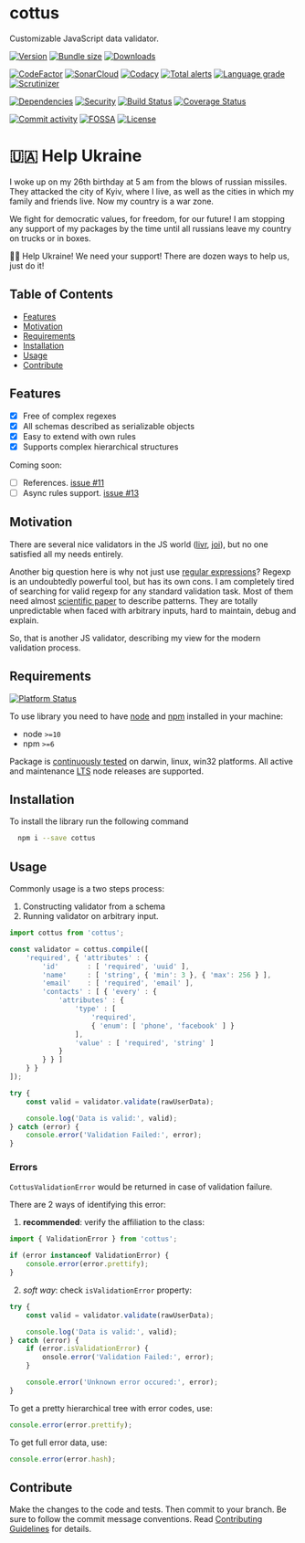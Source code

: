 # cottus

Customizable JavaScript data validator. 

[![Version][badge-vers]][npm]
[![Bundle size][npm-size-badge]][npm-size-url]
[![Downloads][npm-downloads-badge]][npm]

[![CodeFactor][codefactor-badge]][codefactor-url]
[![SonarCloud][sonarcloud-badge]][sonarcloud-url]
[![Codacy][codacy-badge]][codacy-url]
[![Total alerts][lgtm-alerts-badge]][lgtm-alerts-url]
[![Language grade][lgtm-lg-badge]][lgtm-lg-url]
[![Scrutinizer][scrutinizer-badge]][scrutinizer-url]

[![Dependencies][badge-deps]][npm]
[![Security][snyk-badge]][snyk-url]
[![Build Status][tests-badge]][tests-url]
[![Coverage Status][badge-coverage]][url-coverage]

[![Commit activity][commit-activity-badge]][github]
[![FOSSA][fossa-badge]][fossa-url]
[![License][badge-lic]][github]

# 🇺🇦 Help Ukraine
I woke up on my 26th birthday at 5 am from the blows of russian missiles. They attacked the city of Kyiv, where I live, as well as the cities in which my family and friends live. Now my country is a war zone. 

We fight for democratic values, for freedom, for our future! 
I am stopping any support of my packages by the time until all russians leave my country on trucks or in boxes. 

💛💙 Help Ukraine! We need your support! There are dozen ways to help us, just do it!

## Table of Contents
  - [Features](#features)
  - [Motivation](#motivation)
  - [Requirements](#requirements)
  - [Installation](#installation)
  - [Usage](#usage)
  - [Contribute](#contribute)

## Features
- [x] Free of complex regexes
- [x] All schemas described as serializable objects
- [x] Easy to extend with own rules
- [x] Supports complex hierarchical structures

Coming soon:
- [ ] References. [issue #11][i11]
- [ ] Async rules support. [issue #13][i13]

## Motivation

There are several nice validators in the JS world ([livr][npm-livr], [joi][npm-joi]), but no one satisfied all my needs entirely. 

Another big question here is why not just use [regular expressions][RegExp]? Regexp is an undoubtedly powerful tool, but has its own cons. I am completely tired of searching for valid regexp for any standard validation task. Most of them need almost [scientific paper][regexp-email] to describe patterns. They are totally unpredictable when faced with arbitrary inputs, hard to maintain, debug and explain.

So, that is another JS validator, describing my view for the modern validation process. 

## Requirements
[![Platform Status][node-ver-test-badge]][node-ver-test-url]

To use library you need to have [node](https://nodejs.org) and [npm](https://www.npmjs.com) installed in your machine:

* node `>=10`
* npm `>=6`

Package is [continuously tested][node-ver-test-url] on darwin, linux, win32 platforms. All active and maintenance [LTS](https://nodejs.org/en/about/releases/) node releases are supported.

## Installation

To install the library run the following command

```bash
  npm i --save cottus
```

## Usage

Commonly usage is a two steps process:
  1. Constructing validator from a schema
  2. Running validator on arbitrary input.

```javascript
import cottus from 'cottus';

const validator = cottus.compile([
    'required', { 'attributes' : {
        'id'       : [ 'required', 'uuid' ],
        'name'     : [ 'string', { 'min': 3 }, { 'max': 256 } ],
        'email'    : [ 'required', 'email' ],
        'contacts' : [ { 'every' : {
            'attributes' : {
                'type' : [
                    'required',
                    { 'enum': [ 'phone', 'facebook' ] }
                ],
                'value' : [ 'required', 'string' ]
            }
        } } ]
    } }
]);

try {
    const valid = validator.validate(rawUserData);

    console.log('Data is valid:', valid);
} catch (error) {
    console.error('Validation Failed:', error);
}

```

### Errors
`CottusValidationError` would be returned in case of validation failure.

There are 2 ways of identifying this error: 

1. **recommended**: verify the affiliation to the class:
   
  ```javascript
  import { ValidationError } from 'cottus';
  
  if (error instanceof ValidationError) {
      console.error(error.prettify);
  }
  ``` 
2. *soft way*: check `isValidationError` property:
  
  ```javascript
  try {
      const valid = validator.validate(rawUserData);
  
      console.log('Data is valid:', valid);
  } catch (error) {
      if (error.isValidationError) {
          onsole.error('Validation Failed:', error);
      }
  
      console.error('Unknown error occured:', error);
  }
  ``` 

  To get a pretty hierarchical tree with error codes, use:
  ```javascript
  console.error(error.prettify);
  ```

  To get full error data, use: 
  ```javascript
  console.error(error.hash);
  ```

## Contribute

Make the changes to the code and tests. Then commit to your branch. Be sure to follow the commit message conventions. Read [Contributing Guidelines](.github/CONTRIBUTING.md) for details.

[npm]: https://www.npmjs.com/package/cottus
[github]: https://github.com/pustovitDmytro/cottus
[coveralls]: https://coveralls.io/github/pustovitDmytro/cottus?branch=master
[badge-deps]: https://img.shields.io/librariesio/release/npm/cottus.svg
[badge-vers]: https://img.shields.io/npm/v/cottus.svg
[badge-lic]: https://img.shields.io/github/license/pustovitDmytro/cottus.svg
[badge-coverage]: https://coveralls.io/repos/github/pustovitDmytro/cottus/badge.svg?branch=master
[url-coverage]: https://coveralls.io/github/pustovitDmytro/cottus?branch=master

[snyk-badge]: https://snyk-widget.herokuapp.com/badge/npm/cottus/badge.svg
[snyk-url]: https://snyk.io/advisor/npm-package/cottus

[tests-badge]: https://img.shields.io/circleci/build/github/pustovitDmytro/cottus
[tests-url]: https://app.circleci.com/pipelines/github/pustovitDmytro/cottus

[codefactor-badge]: https://www.codefactor.io/repository/github/pustovitdmytro/cottus/badge
[codefactor-url]: https://www.codefactor.io/repository/github/pustovitdmytro/cottus

[commit-activity-badge]: https://img.shields.io/github/commit-activity/m/pustovitDmytro/cottus

[scrutinizer-badge]: https://scrutinizer-ci.com/g/pustovitDmytro/cottus/badges/quality-score.png?b=master
[scrutinizer-url]: https://scrutinizer-ci.com/g/pustovitDmytro/cottus/?branch=master

[lgtm-lg-badge]: https://img.shields.io/lgtm/grade/javascript/g/pustovitDmytro/cottus.svg?logo=lgtm&logoWidth=18
[lgtm-lg-url]: https://lgtm.com/projects/g/pustovitDmytro/cottus/context:javascript

[lgtm-alerts-badge]: https://img.shields.io/lgtm/alerts/g/pustovitDmytro/cottus.svg?logo=lgtm&logoWidth=18
[lgtm-alerts-url]: https://lgtm.com/projects/g/pustovitDmytro/cottus/alerts/

[codacy-badge]: https://app.codacy.com/project/badge/Grade/9ca51e1503df488f92393737a3be2271
[codacy-url]: https://www.codacy.com/gh/pustovitDmytro/cottus/dashboard?utm_source=github.com&amp;utm_medium=referral&amp;utm_content=pustovitDmytro/cottus&amp;utm_campaign=Badge_Grade

[sonarcloud-badge]: https://sonarcloud.io/api/project_badges/measure?project=pustovitDmytro_cottus&metric=alert_status
[sonarcloud-url]: https://sonarcloud.io/dashboard?id=pustovitDmytro_cottus

[npm-downloads-badge]: https://img.shields.io/npm/dw/cottus
[npm-size-badge]: https://img.shields.io/bundlephobia/min/cottus
[npm-size-url]: https://bundlephobia.com/result?p=cottus

[node-ver-test-badge]: https://github.com/pustovitDmytro/cottus/actions/workflows/npt.yml/badge.svg?branch=master
[node-ver-test-url]: https://github.com/pustovitDmytro/cottus/actions?query=workflow%3A%22Node.js+versions%22

[fossa-badge]: https://app.fossa.com/api/projects/custom%2B24828%2Fcottus.svg?type=shield
[fossa-url]: https://app.fossa.com/projects/custom%2B24828%2Fcottus?ref=badge_shield

[i11]: https://github.com/user/repo/issues/11
[i13]: https://github.com/user/repo/issues/13

[npm-joi]: https://www.npmjs.com/package/joi
[npm-livr]: https://www.npmjs.com/package/livr
[regexp-email]: https://www.regular-expressions.info/email.html

[RegExp]: https://en.wikipedia.org/wiki/Regular_expression
